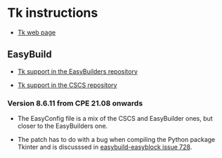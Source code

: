 # Tk instructions

  * [Tk web page](https://tcl.tk/)

## EasyBuild

  * [Tk support in the EasyBuilders repository](https://github.com/easybuilders/easybuild-easyconfigs/tree/develop/easybuild/easyconfigs/t/Tk)

  * [Tk support in the CSCS repository](https://github.com/eth-cscs/production/tree/master/easybuild/easyconfigs/t/Tk)


### Version 8.6.11 from CPE 21.08 onwards

  * The EasyConfig file is a mix of the CSCS and EasyBuilder ones, but closer
    to the EasyBuilders one.

  * The patch has to do with a bug when compiling the Python package Tkinter
    and is discusssed in [easybuild-easyblock issue 728](https://github.com/easybuilders/easybuild-easyblocks/issues/728).

